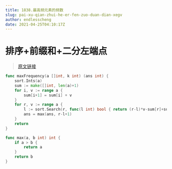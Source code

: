 ```yaml
---
title: 1838.最高频元素的频数
slug: pai-xu-qian-zhui-he-er-fen-zuo-duan-dian-xegv
author: endlesscheng
date: 2021-04-25T04:10:17Z
---
```

# 排序+前缀和+二分左端点
 
> [原文链接](https://leetcode.cn/problems/frequency-of-the-most-frequent-element/solution/pai-xu-qian-zhui-he-er-fen-zuo-duan-dian-xegv)
```go
func maxFrequency(a []int, k int) (ans int) {
	sort.Ints(a)
	sum := make([]int, len(a)+1)
	for i, v := range a {
		sum[i+1] = sum[i] + v
	}
	for r, v := range a {
		l := sort.Search(r, func(l int) bool { return (r-l)*v-sum[r]+sum[l] <= k })
		ans = max(ans, r-l+1)
	}
	return
}

func max(a, b int) int {
	if a > b {
		return a
	}
	return b
}
```
